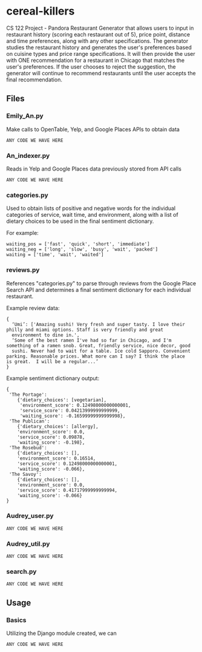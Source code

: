 # cereal-killers

CS 122 Project - Pandora Restaurant Generator that allows users to input in restaurant history (scoring each restaurant out of 5), price point, distance and time preferences, along with any other specifications. The generator studies the restaurant history and generates the user's preferences based on cuisine types and price range specifications. It will then provide the user with ONE recommendation for a restaurant in Chicago that matches the user's preferences. If the user chooses to reject the suggestion, the generator will continue to recommend restaurants until the user accepts the final recommendation. 


## Files

### Emily_An.py

Make calls to OpenTable, Yelp, and Google Places APIs to obtain data

```
ANY CODE WE HAVE HERE
```

### An_indexer.py

Reads in Yelp and Google Places data previously stored from API calls
```
ANY CODE WE HAVE HERE
```

### categories.py
Used to obtain lists of positive and negative words for the individual categories of service, wait time, and environment, along with a list of dietary choices to be used in the final sentiment dictionary. 

For example:
```
waiting_pos = ['fast', 'quick', 'short', 'immediate']
waiting_neg = ['long', 'slow', 'busy', 'wait', 'packed']
waiting = ['time', 'wait', 'waited']
```

### reviews.py
References "categories.py" to parse through reviews from the Google Place Search API and determines a final sentiment dictionary for each individual restaurant. 

Example review data:
```
{
  ‘Umi’: ['Amazing sushi! Very fresh and super tasty. I love their philly and miami options. Staff is very friendly and great
  environment to dine in.', 
  ‘Some of the best ramen I've had so far in Chicago, and I'm something of a ramen snob. Great, friendly service, nice decor, good
  sushi. Never had to wait for a table. Ice cold Sapporo. Convenient parking. Reasonable prices. What more can I say? I think the place   is great.  I will be a regular...’
}
```

Example sentiment dictionary output:
```
{
 'The Portage': 
    {'dietary_choices': [vegetarian],  
     'environment_score': 0.12498000000000001,  
     'service_score': 0.04213999999999999,  
     'waiting_score': -0.16599999999999998}, 
 'The Publican': 
    {'dietary_choices': [allergy],  
    'environment_score': 0.0,  
    'service_score': 0.09878,  
    'waiting_score': -0.198}, 
 'The Rosebud': 
    {'dietary_choices': [],  
    'environment_score': 0.16514,  
    'service_score': 0.12498000000000001,  
    'waiting_score': -0.066}, 
 'The Savoy': 
    {'dietary_choices': [],  
    'environment_score': 0.0,  
    'service_score': 0.41717999999999994,  
    'waiting_score': -0.066}
}
```

### Audrey_user.py

```
ANY CODE WE HAVE HERE
```


### Audrey_util.py

```
ANY CODE WE HAVE HERE
```


### search.py

```
ANY CODE WE HAVE HERE
```
## Usage

### Basics

Utilizing the Django module created, we can

```
ANY CODE WE HAVE HERE
```
